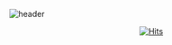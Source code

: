 ![header](https://capsule-render.vercel.app/api?type=soft&color=ffffff&text=Hi,%20this%20is%20YONGJUN.&fontColor=414141&animation=twinkling)

<div align=center>

[![Hits](https://hits.sh/github.com/dltlaos11.svg?view=today-total&label=F5&color=ff00b7&logo=openzfs)](https://hits.sh/github.com/dltlaos11/)

</div>

